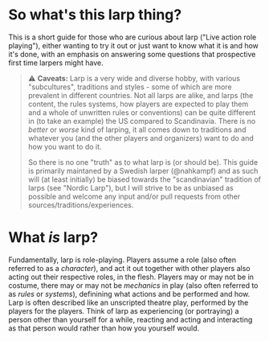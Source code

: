 # So what's this larp thing?
This is a short guide for those who are curious about larp ("Live action role playing"), either wanting to try it out or just want to know what it is and how it's done, with an emphasis on answering some questions that prospective first time larpers might have.

> :warning: **Caveats:** Larp is a very wide and diverse hobby, with various "subcultures", traditions and styles - some of which are more prevalent in different countries. Not all larps are alike, and larps (the content, the rules systems, how players are expected to play them and a whole of unwritten rules or conventions) can be quite different in (to take an example) the US compared to Scandinavia. There is no *better* or *worse* kind of larping, it all comes down to traditions and whatever you (and the other players and organizers) want to do and how you want to do it.
> 
> So there is no one "truth" as to what larp is (or should be). This guide is primarily maintaned by a Swedish larper (@nahkampf) and as such will (at least initially) be biased towards the "scandinavian" tradition of larps (see "Nordic Larp"), but I will strive to be as unbiased as possible and welcome any input and/or pull requests from other sources/traditions/experiences.

# What *is* larp?

Fundamentally, larp is role-playing. Players assume a role (also often referred to as a *character*), and act it out together with other players also acting out their respective roles, in the flesh. Players may or may not be in costume, there may or may not be *mechanics* in play (also often referred to as *rules* or *systems*), definining what actions and be performed and how. Larp is often described like an unscripted theatre play, performed by the players for the players. Think of larp as experiencing (or portraying) a person other than yourself for a while, reacting and acting and interacting as that person would rather than how you yourself would.
